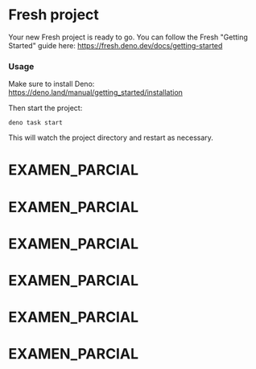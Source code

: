 # Fresh project

Your new Fresh project is ready to go. You can follow the Fresh "Getting
Started" guide here: https://fresh.deno.dev/docs/getting-started

### Usage

Make sure to install Deno: https://deno.land/manual/getting_started/installation

Then start the project:

```
deno task start
```

This will watch the project directory and restart as necessary.
# EXAMEN_PARCIAL
# EXAMEN_PARCIAL
# EXAMEN_PARCIAL
# EXAMEN_PARCIAL
# EXAMEN_PARCIAL
# EXAMEN_PARCIAL
